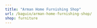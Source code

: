 ```yaml
---
title: "Arman Home Furnishing Shop"
url: /baguio/arman-home-furnishing-shop/
shop: furniture
---
```

